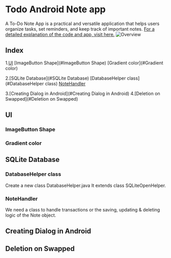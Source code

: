 # Todo Android Note app
A To-Do Note App is a practical and versatile application that helps users organize tasks, set reminders, and keep track of important notes.
[For a detailed explanation of the code and app, visit here.](https://rishiz.net/to-do-note-app-in-android-sqlitedatabase/)
![Overview](https://youtu.be/-Zuqn_m37W4)
## Index ##
1.[UI](#UI)
  [ImageButton Shape](#ImageButton Shape)
  [Gradient color](#Gradient color)
  
2.[SQLite Database](#SQLite Database)
  [DatabaseHelper class](#DatabaseHelper class)
  [NoteHandler](#NoteHandler)

3.[Creating Dialog in Android](#Creating Dialog in Android)
4.[Deletion on Swapped](#Deletion on Swapped)
## UI
### ImageButton Shape
### Gradient color
## SQLite Database
### DatabaseHelper class
Create a new class DatabaseHelper.java It extends class SQLiteOpenHelper.
### NoteHandler
We need a class to handle transactions or the saving, updating & deleting logic of the Note object.
## Creating Dialog in Android
## Deletion on Swapped

